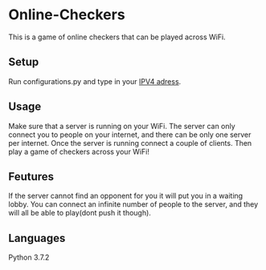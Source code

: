 # Online-Checkers
This is a game of online checkers that can be played across WiFi.

## Setup 
Run configurations.py and type in your [IPV4 adress](https://lifehacker.com/how-to-find-your-local-and-external-ip-address-5833108#:~:text=not%20that%20tough.-,Windows,is%20your%20local%20IP%20address.).

## Usage
Make sure that a server is running on your WiFi.
The server can only connect you to people on your internet, and there can be only one server per internet.
Once the server is running connect a couple of clients.
Then play a game of checkers across your WiFi!

## Feutures 
If the server cannot find an opponent for you it will put you in a waiting lobby.
You can connect an infinite number of people to the server, and they will all be able to play(dont push it though).

## Languages
Python 3.7.2

